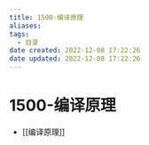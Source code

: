 ```yaml
---
title: 1500-编译原理
aliases:
tags:
  - 目录
date created: 2022-12-08 17:22:26
date updated: 2022-12-08 17:22:26
---
```


# 1500-编译原理

- [[编译原理]]
